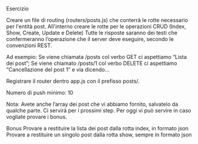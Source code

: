 Esercizio

Creare un file di routing (routers/posts.js) che conterrà le rotte necessario per l'entità post.
All'interno creare le rotte per le operazioni CRUD (Index, Show, Create, Update e Delete)
Tutte le risposte saranno dei testi che confermeranno l’operazione che il server deve eseguire, secondo le convenzioni REST.

Ad esempio:
Se viene chiamata /posts col verbo GET ci aspettiamo “Lista dei post”;
Se viene chiamato /posts/1 col verbo DELETE ci aspettiamo “Cancellazione del post 1”
e via dicendo…

Registrare il router dentro app.js con il prefisso posts/.

Numero di push minimo: 10

Nota:
Avete anche l’array dei post che vi abbiamo fornito, salvatelo da qualche parte. Ci servirà per i prossimi step. Per oggi vi può servire in caso vogliate provare i bonus.

Bonus
Provare a restituire la lista dei post dalla rotta index, in formato json
Provare a restituire un singolo post dalla rotta show, sempre in formato json